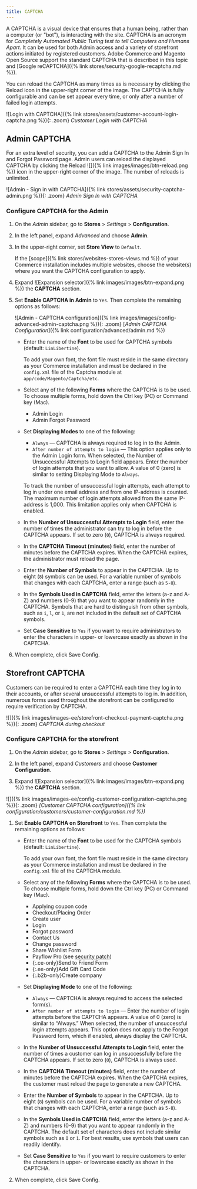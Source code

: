 ```yaml
---
title: CAPTCHA
---
```


A CAPTCHA is a visual device that ensures that a human being, rather than a computer (or "bot"), is interacting with the site. CAPTCHA is an acronym for _Completely Automated Public Turing test to tell Computers and Humans Apart_. It can be used for both Admin access and a variety of storefront actions initiated by registered customers. Adobe Commerce and Magento Open Source support the standard CAPTCHA that is described in this topic and [Google reCAPTCHA]({% link stores/security-google-recaptcha.md %}).

You can reload the CAPTCHA as many times as is necessary by clicking the Reload icon in the upper-right corner of the image. The CAPTCHA is fully configurable and can be set appear every time, or only after a number of failed login attempts.

![Login with CAPTCHA]({% link stores/assets/customer-account-login-captcha.png %}){: .zoom}
_Customer Login with CAPTCHA_

## Admin CAPTCHA

For an extra level of security, you can add a CAPTCHA to the Admin Sign In and Forgot Password page. Admin users can reload the displayed CAPTCHA by clicking the Reload ![]({% link images/images/btn-reload.png %}) icon in the upper-right corner of the image. The number of reloads is unlimited.

![Admin - Sign in with CAPTCHA]({% link stores/assets/security-captcha-admin.png %}){: .zoom}
_Admin Sign In with CAPTCHA_

### Configure CAPTCHA for the Admin

1. On the _Admin_ sidebar, go to **Stores** > _Settings_ > **Configuration**.

1. In the left panel, expand _Advanced_ and choose **Admin**.

1. In the upper-right corner, set **Store View** to `Default`.

    If the [scope]({% link stores/websites-stores-views.md %}) of your Commerce installation includes multiple websites, choose the website(s) where you want the CAPTCHA configuration to apply.

1. Expand ![Expansion selector]({% link images/images/btn-expand.png %}) the **CAPTCHA** section.

1. Set **Enable CAPTCHA in Admin** to `Yes`. Then complete the remaining options as follows:

    ![Admin - CAPTCHA configuration]({% link images/images/config-advanced-admin-captcha.png %}){: .zoom}
    [_Admin CAPTCHA Configuration_]({% link configuration/advanced/admin.md %})

   - Enter the name of the **Font** to be used for CAPTCHA symbols (default: `LinLibertine`).

        To add your own font, the font file must reside in the same directory as your Commerce installation and must be declared in the `config.xml` file of the Captcha module at `app/code/Magento/Captcha/etc`.

   - Select any of the following **Forms** where the CAPTCHA is to be used. To choose multiple forms, hold down the Ctrl key (PC) or Command key (Mac).

      - Admin Login
      - Admin Forgot Password

   - Set **Displaying Modes** to one of the following:

      - `Always` — CAPTCHA is always required to log in to the Admin.
      - `After number of attempts to login` — This option applies only to the Admin Login form. When selected, the Number of Unsuccessful Attempts to Login field appears. Enter the number of login attempts that you want to allow. A value of 0 (zero) is similar to setting Displaying Mode to `Always`.

      To track the number of unsuccessful login attempts, each attempt to log in under one email address and from one IP-address is counted. The maximum number of login attempts allowed from the same IP-address is 1,000. This limitation applies only when CAPTCHA is enabled.

   - In the **Number of Unsuccessful Attempts to Login** field, enter the number of times the administrator can try to log in before the CAPTCHA appears. If set to zero (`0`), CAPTCHA is always required.

   - In the **CAPTCHA Timeout (minutes)** field, enter the number of minutes before the CAPTCHA expires. When the CAPTCHA expires, the administrator must reload the page.

   - Enter the **Number of Symbols** to appear in the CAPTCHA. Up to eight (`8`) symbols can be used. For a variable number of symbols that changes with each CAPTCHA, enter a range (such as `5-8`).

   - In the **Symbols Used in CAPTCHA** field, enter the letters (a-z and A-Z) and numbers (0-9) that you want to appear randomly in the CAPTCHA. Symbols that are hard to distinguish from other symbols, such as `i`, `l`, or `1`, are not included in the default set of CAPTCHA symbols.

   - Set **Case Sensitive** to `Yes` if you want to require administrators to enter the characters in upper- or lowercase exactly as shown in the CAPTCHA.

1. When complete, click <span class="btn">Save Config</span>.

## Storefront CAPTCHA

Customers can be required to enter a CAPTCHA each time they log in to their accounts, or after several unsuccessful attempts to log in. In addition, numerous forms used throughout the storefront can be configured to require verification by CAPTCHA.

![]({% link images/images-ee/storefront-checkout-payment-captcha.png %}){: .zoom}
_CAPTCHA during checkout_

### Configure CAPTCHA for the storefront

1. On the _Admin_ sidebar, go to **Stores** > _Settings_ > **Configuration**.

1. In the left panel, expand _Customers_ and choose **Customer Configuration**.

1. Expand ![Expansion selector]({% link images/images/btn-expand.png %}) the **CAPTCHA** section.

![]({% link images/images-ee/config-customer-configuration-captcha.png %}){: .zoom}
_[Customer CAPTCHA configuration]({% link configuration/customers/customer-configuration.md %})_

1. Set **Enable CAPTCHA on Storefront** to `Yes`. Then complete the remaining options as follows:

   - Enter the name of the **Font** to be used for the CAPTCHA symbols (default: `LinLibertine`).

        To add your own font, the font file must reside in the same directory as your Commerce installation and must be declared in the `config.xml` file of the CAPTCHA module.

   - Select any of the following **Forms** where the CAPTCHA is to be used. To choose multiple forms, hold down the Ctrl key (PC) or Command key (Mac).

      - Applying coupon code
      - Checkout/Placing Order
      - Create user
      - Login
      - Forgot password
      - Contact Us
      - Change password
      - Share Wishlist Form
      - Payflow Pro (see [security patch](https://support.magento.com/hc/en-us/articles/360025515991))
      - {:.ce-only}Send to Friend Form
      - {:.ee-only}Add Gift Card Code
      - {:.b2b-only}Create company

   - Set **Displaying Mode** to one of the following:

      - `Always` — CAPTCHA is always required to access the selected form(s).
      - `After number of attempts to login` — Enter the number of login attempts before the CAPTCHA appears. A value of 0 (zero) is similar to “Always.” When selected, the number of unsuccessful login attempts appears. This option does not apply to the Forgot Password form, which if enabled, always display the CAPTCHA.

   - In the **Number of Unsuccessful Attempts to Login** field, enter the number of times a customer can log in unsuccessfully before the CAPTCHA appears. If set to zero (`0`), CAPTCHA is always used.

   - In the **CAPTCHA Timeout (minutes)** field, enter the number of minutes before the CAPTCHA expires. When the CAPTCHA expires, the customer must reload the page to generate a new CAPTCHA.

   - Enter the **Number of Symbols** to appear in the CAPTCHA. Up to eight (`8`) symbols can be used. For a variable number of symbols that changes with each CAPTCHA, enter a range (such as `5-8`).

   - In the **Symbols Used in CAPTCHA** field, enter the letters (a-z and A-Z) and numbers (0-9) that you want to appear randomly in the CAPTCHA. The default set of characters does not include similar symbols such as `I` or `1`. For best results, use symbols that users can readily identify.

   - Set **Case Sensitive** to `Yes` if you want to require customers to enter the characters in upper- or lowercase exactly as shown in the CAPTCHA.

1. When complete, click <span class="btn">Save Config</span>.
